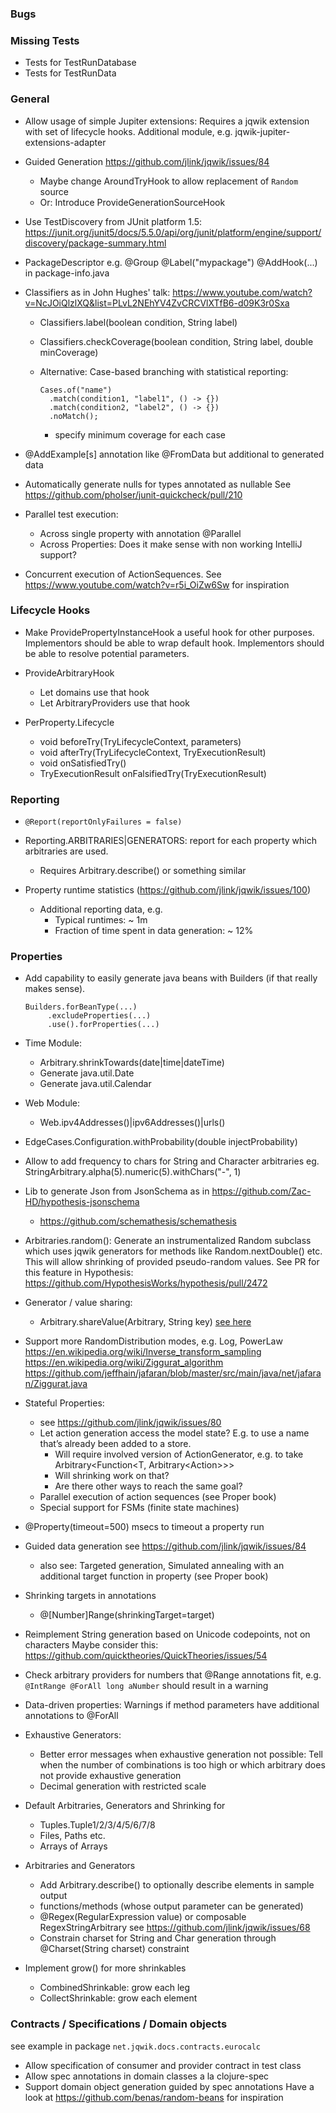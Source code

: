 ### Bugs

### Missing Tests

- Tests for TestRunDatabase
- Tests for TestRunData

### General

- Allow usage of simple Jupiter extensions:
  Requires a jqwik extension with set of lifecycle hooks.
  Additional module, e.g. jqwik-jupiter-extensions-adapter

- Guided Generation
  https://github.com/jlink/jqwik/issues/84
    - Maybe change AroundTryHook to allow replacement of `Random` source
    - Or: Introduce ProvideGenerationSourceHook
    
- Use TestDiscovery from JUnit platform 1.5:
https://junit.org/junit5/docs/5.5.0/api/org/junit/platform/engine/support/discovery/package-summary.html

- PackageDescriptor e.g.
  @Group
  @Label("mypackage")
  @AddHook(...)
  in package-info.java

- Classifiers as in John Hughes' talk:
  https://www.youtube.com/watch?v=NcJOiQlzlXQ&list=PLvL2NEhYV4ZvCRCVlXTfB6-d09K3r0Sxa

  - Classifiers.label(boolean condition, String label)

  - Classifiers.checkCoverage(boolean condition, String label, double minCoverage)

  - Alternative: Case-based branching with statistical reporting:

    ```
    Cases.of("name")
      .match(condition1, "label1", () -> {})
      .match(condition2, "label2", () -> {})
      .noMatch();
    ```

    - specify minimum coverage for each case

- @AddExample[s] annotation like @FromData but additional to generated data

- Automatically generate nulls for types annotated as nullable
  See https://github.com/pholser/junit-quickcheck/pull/210

- Parallel test execution:
  - Across single property with annotation @Parallel
  - Across Properties: Does it make sense with non working IntelliJ support?
  
- Concurrent execution of ActionSequences. 
  See https://www.youtube.com/watch?v=r5i_OiZw6Sw for inspiration

### Lifecycle Hooks

- Make ProvidePropertyInstanceHook a useful hook for other purposes.
  Implementors should be able to wrap default hook.
  Implementors should be able to resolve potential parameters.

- ProvideArbitraryHook
    - Let domains use that hook
    - Let ArbitraryProviders use that hook

- PerProperty.Lifecycle
    - void beforeTry(TryLifecycleContext, parameters)
    - void afterTry(TryLifecycleContext, TryExecutionResult)
    - void onSatisfiedTry()
    - TryExecutionResult onFalsifiedTry(TryExecutionResult)

### Reporting

- `@Report(reportOnlyFailures = false)`

- Reporting.ARBITRARIES|GENERATORS: report for each property which arbitraries are used.
    - Requires Arbitrary.describe() or something similar

- Property runtime statistics (https://github.com/jlink/jqwik/issues/100)
    - Additional reporting data, e.g.
      - Typical runtimes: ~ 1m
      - Fraction of time spent in data generation: ~ 12%


### Properties

- Add capability to easily generate java beans with Builders
  (if that really makes sense).
  ```
  Builders.forBeanType(...)
       .excludeProperties(...)
       .use().forProperties(...)
  ```

- Time Module:
    - <timebased>Arbitrary.shrinkTowards(date|time|dateTime)
    - Generate java.util.Date
    - Generate java.util.Calendar

- Web Module:
    - Web.ipv4Addresses()|ipv6Addresses()|urls()

- EdgeCases.Configuration.withProbability(double injectProbability)

- Allow to add frequency to chars for String and Character arbitraries eg.
  StringArbitrary.alpha(5).numeric(5).withChars("-", 1)

- Lib to generate Json from JsonSchema as in
  https://github.com/Zac-HD/hypothesis-jsonschema
  - https://github.com/schemathesis/schemathesis 

- Arbitraries.random(): Generate an  instrumentalized Random subclass which uses
  jqwik generators for methods like Random.nextDouble() etc. 
  This will allow shrinking of provided pseudo-random values.
  See PR for this feature in Hypothesis: https://github.com/HypothesisWorks/hypothesis/pull/2472

- Generator / value sharing:

    - Arbitrary.shareValue(Arbitrary, String key)
      [see here](https://hypothesis.readthedocs.io/en/latest/data.html#hypothesis.strategies.shared)

- Support more RandomDistribution modes, e.g. Log, PowerLaw
    https://en.wikipedia.org/wiki/Inverse_transform_sampling
    https://en.wikipedia.org/wiki/Ziggurat_algorithm
    https://github.com/jeffhain/jafaran/blob/master/src/main/java/net/jafaran/Ziggurat.java

- Stateful Properties:
  - see https://github.com/jlink/jqwik/issues/80
  - Let action generation access the model state?
    E.g. to use a name that’s already been added to a store.
    - Will require involved version of ActionGenerator, e.g. to take
      Arbitrary<Function<T, Arbitrary<Action<T>>>>
    - Will shrinking work on that?
    - Are there other ways to reach the same goal?
  - Parallel execution of action sequences (see Proper book)
  - Special support for FSMs (finite state machines)

- @Property(timeout=500) msecs to timeout a property run

- Guided data generation
  see https://github.com/jlink/jqwik/issues/84
  - also see: Targeted generation, Simulated annealing with an additional target
    function in property (see Proper book)

- Shrinking targets in annotations
    - @[Number]Range(shrinkingTarget=target)

- Reimplement String generation based on Unicode codepoints, not on characters
  Maybe consider this: https://github.com/quicktheories/QuickTheories/issues/54

- Check arbitrary providers for numbers that @Range annotations fit, e.g.
  `@IntRange @ForAll long aNumber` should result in a warning

- Data-driven properties: Warnings if method parameters have
  additional annotations to @ForAll

- Exhaustive Generators:
  - Better error messages when exhaustive generation not possible:
    Tell when the number of combinations is too high
    or which arbitrary does not provide exhaustive generation
  - Decimal generation with restricted scale

- Default Arbitraries, Generators and Shrinking for
  - Tuples.Tuple1/2/3/4/5/6/7/8
  - Files, Paths etc.
  - Arrays of Arrays

- Arbitraries and Generators
  - Add Arbitrary.describe() to optionally describe elements in sample output
  - functions/methods (whose output parameter can be generated)
  - @Regex(RegularExpression value) or composable RegexStringArbitrary
    see https://github.com/jlink/jqwik/issues/68
  - Constrain charset for String and Char generation through @Charset(String charset) constraint

- Implement grow() for more shrinkables
    - CombinedShrinkable: grow each leg
    - CollectShrinkable: grow each element


### Contracts / Specifications / Domain objects

see example in package `net.jqwik.docs.contracts.eurocalc`

- Allow specification of consumer and provider contract in test class
- Allow spec annotations in domain classes a la clojure-spec
- Support domain object generation guided by spec annotations
  Have a look at https://github.com/benas/random-beans for inspiration
